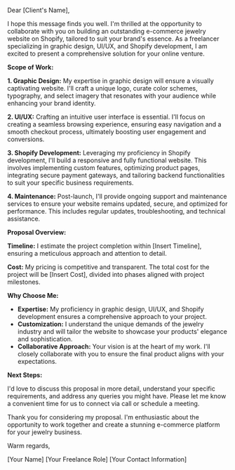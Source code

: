 Dear [Client's Name],

I hope this message finds you well. I'm thrilled at the opportunity to collaborate with you on building an outstanding e-commerce jewelry website on Shopify, tailored to suit your brand's essence. As a freelancer specializing in graphic design, UI/UX, and Shopify development, I am excited to present a comprehensive solution for your online venture.

**Scope of Work:**

**1. Graphic Design:** My expertise in graphic design will ensure a visually captivating website. I'll craft a unique logo, curate color schemes, typography, and select imagery that resonates with your audience while enhancing your brand identity.

**2. UI/UX:** Crafting an intuitive user interface is essential. I'll focus on creating a seamless browsing experience, ensuring easy navigation and a smooth checkout process, ultimately boosting user engagement and conversions.

**3. Shopify Development:** Leveraging my proficiency in Shopify development, I'll build a responsive and fully functional website. This involves implementing custom features, optimizing product pages, integrating secure payment gateways, and tailoring backend functionalities to suit your specific business requirements.

**4. Maintenance:** Post-launch, I'll provide ongoing support and maintenance services to ensure your website remains updated, secure, and optimized for performance. This includes regular updates, troubleshooting, and technical assistance.

**Proposal Overview:**

**Timeline:** I estimate the project completion within [Insert Timeline], ensuring a meticulous approach and attention to detail.

**Cost:** My pricing is competitive and transparent. The total cost for the project will be [Insert Cost], divided into phases aligned with project milestones.

**Why Choose Me:**

- **Expertise:** My proficiency in graphic design, UI/UX, and Shopify development ensures a comprehensive approach to your project.
- **Customization:** I understand the unique demands of the jewelry industry and will tailor the website to showcase your products' elegance and sophistication.
- **Collaborative Approach:** Your vision is at the heart of my work. I'll closely collaborate with you to ensure the final product aligns with your expectations.

**Next Steps:**

I'd love to discuss this proposal in more detail, understand your specific requirements, and address any queries you might have. Please let me know a convenient time for us to connect via call or schedule a meeting.

Thank you for considering my proposal. I'm enthusiastic about the opportunity to work together and create a stunning e-commerce platform for your jewelry business.

Warm regards,

[Your Name] [Your Freelance Role] [Your Contact Information]